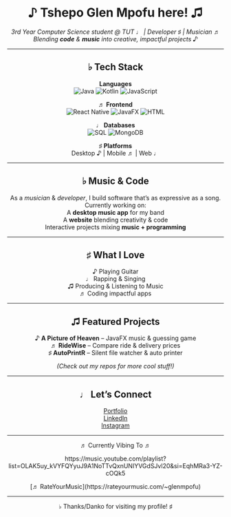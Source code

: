 <span align="center">
  <h1 align="center">♪ Tshepo Glen Mpofu here! ♫</h1>
  
  <p align="center">
    <em>
      3rd Year Computer Science student @ TUT ♩ | Developer ♯ | Musician ♬ <br/>
      Blending <b>code</b> & <b>music</b> into creative, impactful projects ♪
    </em>
  </p>
  
  ---
  
  ## ♭ Tech Stack  
  
  **Languages**  
  ![Java](https://img.shields.io/badge/Java-ED8B00?style=for-the-badge&logo=openjdk&logoColor=white)
  ![Kotlin](https://img.shields.io/badge/Kotlin-7F52FF?style=for-the-badge&logo=kotlin&logoColor=white)
  ![JavaScript](https://img.shields.io/badge/JavaScript-F7DF1E?style=for-the-badge&logo=javascript&logoColor=black)
  
  ♬ **Frontend**  
  ![React Native](https://img.shields.io/badge/React_Native-20232A?style=for-the-badge&logo=react&logoColor=61DAFB)
  ![JavaFX](https://img.shields.io/badge/JavaFX-FF6F00?style=for-the-badge&logo=openjdk&logoColor=white)
  ![HTML](https://img.shields.io/badge/HTML5-E34F26?style=for-the-badge&logo=html5&logoColor=white)
  
  ♩ **Databases**  
  ![SQL](https://img.shields.io/badge/SQL-4479A1?style=for-the-badge&logo=postgresql&logoColor=white)
  ![MongoDB](https://img.shields.io/badge/MongoDB-4EA94B?style=for-the-badge&logo=mongodb&logoColor=white)
  
  ♯ **Platforms**  
  Desktop ♪ | Mobile ♬ | Web ♩  
  
  ---
  
  ## ♭ Music & Code  
  
  As a *musician* & *developer*, I build software that’s as expressive as a song.  
  Currently working on:  
  A **desktop music app** for my band  
  A **website** blending creativity & code  
  Interactive projects mixing **music + programming**  
  
  ---
  
  ## ♯ What I Love  
  
  ♪ Playing Guitar  
  ♩ Rapping & Singing  
  ♫ Producing & Listening to Music  
  ♬ Coding impactful apps  
  
  ---
  
  ## ♫ Featured Projects  
  
  ♪ **A Picture of Heaven** – JavaFX music & guessing game  
  ♬ **RideWise** – Compare ride & delivery prices  
  ♯ **AutoPrintR** – Silent file watcher & auto printer  
  
  *(Check out my repos for more cool stuff!)*  
  
  ---
  
  ## ♩ Let’s Connect  
  
  [Portfolio](https://portfolio-app-glen.vercel.app/)  
  [LinkedIn](https://www.linkedin.com/in/tshepo-mpofu-6b37a3237/)  
  [Instagram](https://www.instagram.com/i.am.mgt/)  
  
  ---
  
  <p align="center">
    ♬ Currently Vibing To ♬     
  </p>
  <p> https://music.youtube.com/playlist?list=OLAK5uy_kVYFQYyuJ9A1NoTTvQxnUNIYVGdSJvl20&si=EqhMRa3-YZ-cOQk5</p>
  <p align="center">
    [♬ RateYourMusic](https://rateyourmusic.com/~glenmpofu)
  </p>
  
  ---
  
  <p align="center">♭ Thanks/Danko for visiting my profile! ♯</p>
</span>
